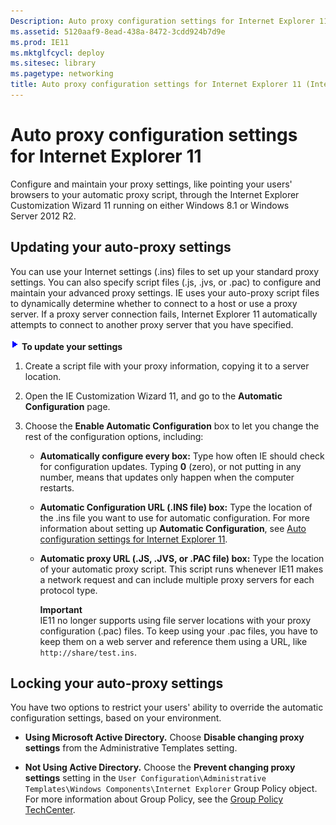 ```yaml
---
Description: Auto proxy configuration settings for Internet Explorer 11
ms.assetid: 5120aaf9-8ead-438a-8472-3cdd924b7d9e
ms.prod: IE11
ms.mktglfcycl: deploy
ms.sitesec: library
ms.pagetype: networking
title: Auto proxy configuration settings for Internet Explorer 11 (Internet Explorer 11 for IT Pros)
---
```


# Auto proxy configuration settings for Internet Explorer 11
Configure and maintain your proxy settings, like pointing your users' browsers to your automatic proxy script, through the Internet Explorer Customization Wizard 11 running on either Windows 8.1 or Windows Server 2012 R2.

## Updating your auto-proxy settings
You can use your Internet settings (.ins) files to set up your standard proxy settings. You can also specify script files (.js, .jvs, or .pac) to configure and maintain your advanced proxy settings. IE uses your auto-proxy script files to dynamically determine whether to connect to a host or use a proxy server. If a proxy server connection fails, Internet Explorer 11 automatically attempts to connect to another proxy server that you have specified.

 ![](images/wedge.gif) **To update your settings**

1.  Create a script file with your proxy information, copying it to a server location.

2.  Open the IE Customization Wizard 11, and go to the **Automatic Configuration** page.

3.  Choose the **Enable Automatic Configuration** box to let you change the rest of the configuration options, including:

    -   **Automatically configure every box:** Type how often IE should check for configuration updates. Typing **0** (zero), or not putting in any number, means that updates only happen when the computer restarts.

    -   **Automatic Configuration URL (.INS file) box:** Type the location of the .ins file you want to use for automatic configuration. For more information about setting up **Automatic Configuration**, see [Auto configuration settings for Internet Explorer 11](auto-configuration-settings-for-ie11.md).

    -   **Automatic proxy URL (.JS, .JVS, or .PAC file) box:** Type the location of your automatic proxy script. This script runs whenever IE11 makes a network request and can include multiple proxy servers for each protocol type.<p>**Important**<br>IE11 no longer supports using file server locations with your proxy configuration (.pac) files. To keep using your .pac files, you have to keep them on a web server and reference them using a URL, like `http://share/test.ins`.

## Locking your auto-proxy settings
You have two options to restrict your users' ability to override the automatic configuration settings, based on your environment.

-   **Using Microsoft Active Directory.** Choose **Disable changing proxy settings** from the Administrative Templates setting.

-   **Not Using Active Directory.** Choose the **Prevent changing proxy settings** setting in the `User Configuration\Administrative Templates\Windows Components\Internet Explorer` Group Policy object. For more information about Group Policy, see the [Group Policy TechCenter](http://go.microsoft.com/fwlink/p/?LinkId=214514).

 

 



